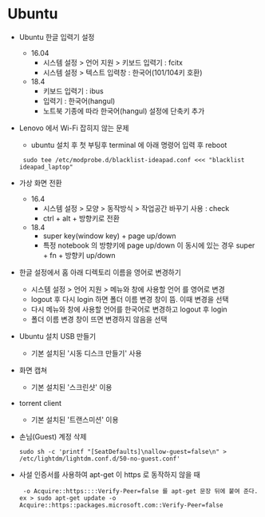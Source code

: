 # Ubuntu

* Ubuntu 한글 입력기 설정
  - 16.04
    + 시스템 설정 > 언어 지원 > 키보드 입력기 : fcitx
    + 시스템 설정 > 텍스트 입력창 : 한국어(101/104키 호환)
  - 18.4
    + 키보드 입력기 : ibus
    + 입력기 : 한국어(hangul)
    + 노트북 기종에 따라 한국어(hangul) 설정에 단축키 추가

* Lenovo 에서 Wi-Fi 잡히지 않는 문제
  - ubuntu 설치 후 첫 부팅후 terminal 에 아래 명령어 입력 후 reboot
  <pre><code> sudo tee /etc/modprobe.d/blacklist-ideapad.conf <<< "blacklist ideapad_laptop" </code></pre>

* 가상 화면 전환
  - 16.4
    + 시스템 설정 > 모양 > 동작방식 > 작업공간 바꾸기 사용 : check
    + ctrl + alt + 방향키로 전환
  - 18.4
    + super key(window key) + page up/down 
    + 특정 notebook 의 방향키에 page up/down 이 동시에 있는 경우 super + fn + 방향키 up/down
    
* 한글 설정에서 홈 아래 디렉토리 이름을 영어로 변경하기
  - 시스템 설정 > 언어 지원 > 메뉴와 창에 사용할 언어 를 영어로 변경
  - logout 후 다시 login 하면 폴더 이름 변경 창이 뜸. 이때 변경을 선택
  - 다시 메뉴와 창에 사용할 언어를 한국어로 변경하고 logout 후 login
  - 폴더 이름 변경 창이 뜨면 변경하지 않음을 선택

* Ubuntu 설치 USB 만들기
  - 기본 설치된 '시동 디스크 만들기' 사용

* 화면 캡쳐
  - 기본 설치된 '스크린샷' 이용

* torrent client
  - 기본 설치된 '트랜스미션' 이용

* 손님(Guest) 계정 삭제
  <pre><code>sudo sh -c 'printf "[SeatDefaults]\nallow-guest=false\n" > /etc/lightdm/lightdm.conf.d/50-no-guest.conf'</code></pre>
  
* 사설 인증서를 사용하여 apt-get 이 https 로 동작하지 않을 때
  <pre><code> -o Acquire::https::<site URL>::Verify-Peer=false 를 apt-get 문장 뒤에 붙여 준다.
  ex > sudo apt-get update -o Acquire::https::packages.microsoft.com::Verify-Peer=false</code></pre>
